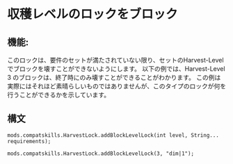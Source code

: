 # 収穫レベルのロックをブロック

## 機能:

このロックは、要件のセットが満たされていない限り、セットのHarvest-Levelでブロックを壊すことができないようにします。 以下の例では、Harvest-Level 3 のブロックは、終了時にのみ壊すことができることがわかります。 この例は実際にはそれほど素晴らしいものではありませんが、このタイプのロックが何を行うことができるかを示しています。

## 構文

    mods.compatskills.HarvestLock.addBlockLevelLock(int level, String... requirements);
    
    mods.compatskills.HarvestLock.addBlockLevelLock(3, "dim|1");